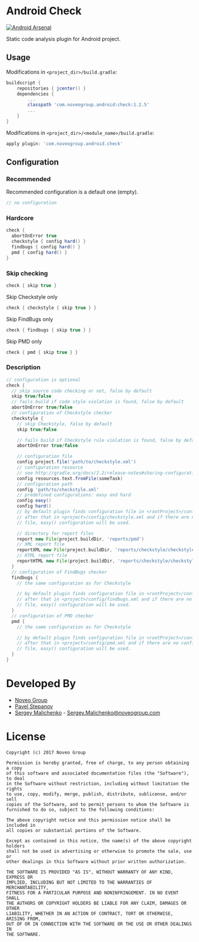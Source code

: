 Android Check
=============

[![Android Arsenal](https://img.shields.io/badge/Android%20Arsenal-android--check-brightgreen.svg?style=flat)](https://android-arsenal.com/details/1/1530)

Static code analysis plugin for Android project.

Usage
-----

Modifications in `<project_dir>/build.gradle`:

```groovy
buildscript {
    repositories { jcenter() }
    dependencies {
        ...
        classpath 'com.noveogroup.android:check:1.2.5'
        ...
    }
}
```

Modifications in `<project_dir>/<module_name>/build.gradle`:

```groovy
apply plugin: 'com.noveogroup.android.check'
```

Configuration
-------------

### Recommended

Recommended configuration is a default one (empty).

```groovy
// no configuration
```

### Hardcore

```groovy
check {
  abortOnError true
  checkstyle { config hard() }
  findbugs { config hard() }
  pmd { config hard() }
}
```

### Skip checking

```groovy
check { skip true }
```

Skip Checkstyle only

```groovy
check { checkstyle { skip true } }
```

Skip FindBugs only

```groovy
check { findbugs { skip true } }
```

Skip PMD only

```groovy
check { pmd { skip true } }
```

### Description

```groovy
// configuration is optional
check {
  // skip source code checking or not, false by default
  skip true/false
  // fails build if code style violation is found, false by default
  abortOnError true/false
  // configuration of Checkstyle checker
  checkstyle {
    // skip Checkstyle, false by default
    skip true/false

    // fails build if Checkstyle rule violation is found, false by default
    abortOnError true/false

    // configuration file
    config project.file('path/to/checkstyle.xml')
    // configuration resource
    // see http://gradle.org/docs/2.2/release-notes#sharing-configuration-files-across-builds
    config resources.text.fromFile(someTask)
    // configuration path
    config 'path/to/checkstyle.xml'
    // predefined configurations: easy and hard
    config easy()
    config hard()
    // by default plugin finds configuration file in <rootProject>/config/checkstyle.xml,
    // after that in <project>/config/checkstyle.xml and if there are no configuration
    // file, easy() configuration will be used.

    // directory for report files
    report new File(project.buildDir, 'reports/pmd')
    // XML report file
    reportXML new File(project.buildDir, 'reports/checkstyle/checkstyle.xml')
    // HTML report file
    reportHTML new File(project.buildDir, 'reports/checkstyle/checkstyle.html')
  }
  // configuration of FindBugs checker
  findbugs {
    // the same configuration as for Checkstyle

    // by default plugin finds configuration file in <rootProject>/config/findbugs.xml,
    // after that in <project>/config/findbugs.xml and if there are no configuration
    // file, easy() configuration will be used.
  }
  // configuration of PMD checker
  pmd {
    // the same configuration as for Checkstyle

    // by default plugin finds configuration file in <rootProject>/config/pmd.xml,
    // after that in <project>/config/pmd.xml and if there are no configuration
    // file, easy() configuration will be used.
  }
}
```

Developed By
============

* [Noveo Group][1]
* [Pavel Stepanov](https://github.com/stefan-nsk)
* [Sergey Malichenko](https://github.com/smalichenko) - <Sergey.Malichenko@noveogroup.com>

License
=======

    Copyright (c) 2017 Noveo Group

    Permission is hereby granted, free of charge, to any person obtaining a copy
    of this software and associated documentation files (the "Software"), to deal
    in the Software without restriction, including without limitation the rights
    to use, copy, modify, merge, publish, distribute, sublicense, and/or sell
    copies of the Software, and to permit persons to whom the Software is
    furnished to do so, subject to the following conditions:

    The above copyright notice and this permission notice shall be included in
    all copies or substantial portions of the Software.

    Except as contained in this notice, the name(s) of the above copyright holders
    shall not be used in advertising or otherwise to promote the sale, use or
    other dealings in this Software without prior written authorization.

    THE SOFTWARE IS PROVIDED "AS IS", WITHOUT WARRANTY OF ANY KIND, EXPRESS OR
    IMPLIED, INCLUDING BUT NOT LIMITED TO THE WARRANTIES OF MERCHANTABILITY,
    FITNESS FOR A PARTICULAR PURPOSE AND NONINFRINGEMENT. IN NO EVENT SHALL
    THE AUTHORS OR COPYRIGHT HOLDERS BE LIABLE FOR ANY CLAIM, DAMAGES OR OTHER
    LIABILITY, WHETHER IN AN ACTION OF CONTRACT, TORT OR OTHERWISE, ARISING FROM,
    OUT OF OR IN CONNECTION WITH THE SOFTWARE OR THE USE OR OTHER DEALINGS IN
    THE SOFTWARE.

[1]: http://noveogroup.com/
